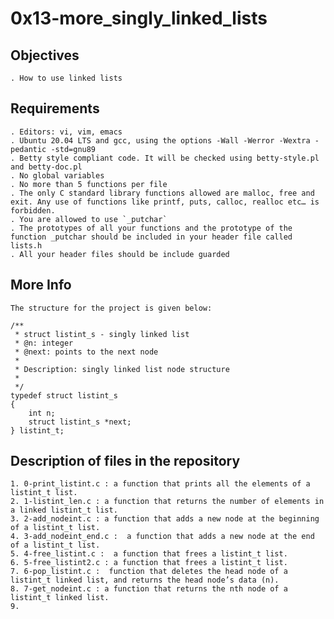 # 0x13-more_singly_linked_lists

## Objectives

	. How to use linked lists

## Requirements

	. Editors: vi, vim, emacs
	. Ubuntu 20.04 LTS and gcc, using the options -Wall -Werror -Wextra -pedantic -std=gnu89
	. Betty style compliant code. It will be checked using betty-style.pl and betty-doc.pl
	. No global variables
	. No more than 5 functions per file
	. The only C standard library functions allowed are malloc, free and exit. Any use of functions like printf, puts, calloc, realloc etc… is forbidden.
	. You are allowed to use `_putchar`
	. The prototypes of all your functions and the prototype of the function _putchar should be included in your header file called lists.h
	. All your header files should be include guarded

## More Info
	
	The structure for the project is given below:

	/**
	 * struct listint_s - singly linked list
	 * @n: integer
	 * @next: points to the next node
	 *
	 * Description: singly linked list node structure
	 * 
	 */
	typedef struct listint_s
	{
    	int n;
    	struct listint_s *next;
	} listint_t;

## Description of files in the repository

	1. 0-print_listint.c : a function that prints all the elements of a listint_t list.
	2. 1-listint_len.c : a function that returns the number of elements in a linked listint_t list.
	3. 2-add_nodeint.c : a function that adds a new node at the beginning of a listint_t list.
	4. 3-add_nodeint_end.c :  a function that adds a new node at the end of a listint_t list.
	5. 4-free_listint.c :  a function that frees a listint_t list.
	6. 5-free_listint2.c : a function that frees a listint_t list.
	7. 6-pop_listint.c :  function that deletes the head node of a listint_t linked list, and returns the head node’s data (n).
	8. 7-get_nodeint.c : a function that returns the nth node of a listint_t linked list.
	9. 
